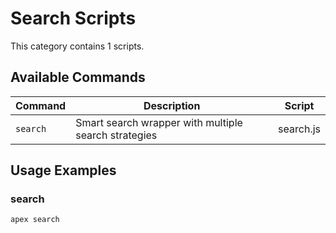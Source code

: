 # Search Scripts

This category contains 1 scripts.

## Available Commands

| Command | Description | Script |
|---------|-------------|--------|
| `search` | Smart search wrapper with multiple search strategies | search.js |

## Usage Examples

### search

```bash
apex search
```

